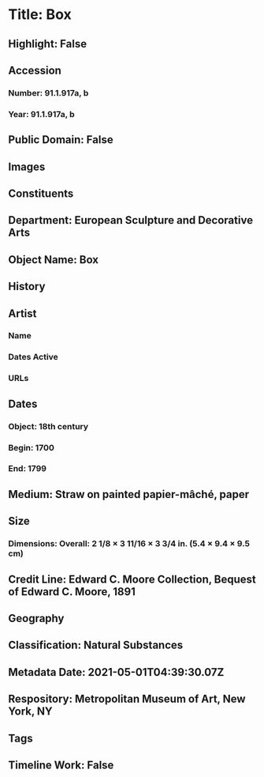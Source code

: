 # Title: Box
## Highlight: False
## Accession
### Number: 91.1.917a, b
### Year: 91.1.917a, b
## Public Domain: False
## Images
## Constituents
## Department: European Sculpture and Decorative Arts
## Object Name: Box
## History
## Artist
### Name
### Dates Active
### URLs
## Dates
### Object: 18th century
### Begin: 1700
### End: 1799
## Medium: Straw on painted papier-mâché, paper
## Size
### Dimensions: Overall: 2 1/8 × 3 11/16 × 3 3/4 in. (5.4 × 9.4 × 9.5 cm)
## Credit Line: Edward C. Moore Collection, Bequest of Edward C. Moore, 1891
## Geography
## Classification: Natural Substances
## Metadata Date: 2021-05-01T04:39:30.07Z
## Respository: Metropolitan Museum of Art, New York, NY
## Tags
## Timeline Work: False